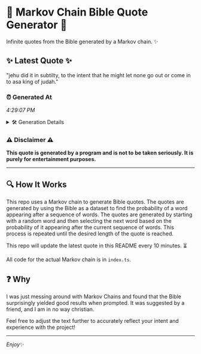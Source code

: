 # 📖 Markov Chain Bible Quote Generator 📖

Infinite quotes from the Bible generated by a Markov chain. ✨

## ✨ Latest Quote ✨
"jehu did it in subtilty, to the intent that he might let none go out or come in to asa king of judah."

### ⏰ Generated At
*4:29:07 PM*

<details>
    <summary>🛠️ Generation Details</summary>
    <p>
        <strong>🌱 Seed:</strong> jehu<br>
        <strong>🔄 Iterations:</strong> 22<br>
        <strong>📜 Context History:</strong><br>[ jehu ]: did<br>[ jehu, did ]: it<br>[ jehu, did, it ]: in<br>[ jehu, did, it, in ]: subtilty,<br>[ jehu, did, it, in, subtilty, ]: to<br>[ jehu, did, it, in, subtilty,, to ]: the<br>[ did, it, in, subtilty,, to, the ]: intent<br>[ it, in, subtilty,, to, the, intent ]: that<br>[ in, subtilty,, to, the, intent, that ]: he<br>[ subtilty,, to, the, intent, that, he ]: might<br>[ to, the, intent, that, he, might ]: let<br>[ the, intent, that, he, might, let ]: none<br>[ intent, that, he, might, let, none ]: go<br>[ that, he, might, let, none, go ]: out<br>[ he, might, let, none, go, out ]: or<br>[ might, let, none, go, out, or ]: come<br>[ let, none, go, out, or, come ]: in<br>[ none, go, out, or, come, in ]: to<br>[ go, out, or, come, in, to ]: asa<br>[ out, or, come, in, to, asa ]: king<br>[ or, come, in, to, asa, king ]: of<br>[ come, in, to, asa, king, of ]: judah.<br>
    </p>
</details>

### ⚠️ Disclaimer ⚠️
**This quote is generated by a program and is not to be taken seriously. It is purely for entertainment purposes.**

---

## 🔍 How It Works

This repo uses a Markov chain to generate Bible quotes. The quotes are generated by using the Bible as a dataset to find the probability of a word appearing after a sequence of words. The quotes are generated by starting with a random word and then selecting the next word based on the probability of it appearing after the current sequence of words. This process is repeated until the desired length of the quote is reached.

This repo will update the latest quote in this README every 10 minutes. ⏳

All code for the actual Markov chain is in `index.ts`.

## ❓ Why

I was just messing around with Markov Chains and found that the Bible surprisingly yielded good results when prompted. 
It was suggested by a friend, and I am in no way christian.

Feel free to adjust the text further to accurately reflect your intent and experience with the project!

---

*Enjoy*✨
